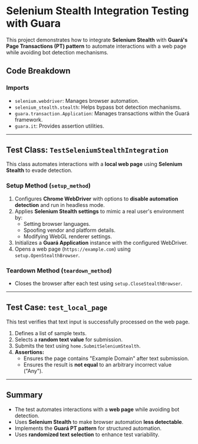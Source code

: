 # Selenium Stealth Integration Testing with Guara

This project demonstrates how to integrate **Selenium Stealth** with **Guará's Page Transactions (PT) pattern** to automate interactions with a web page while avoiding bot detection mechanisms.

## Code Breakdown

### **Imports**
- `selenium.webdriver`: Manages browser automation.
- `selenium_stealth.stealth`: Helps bypass bot detection mechanisms.
- `guara.transaction.Application`: Manages transactions within the Guará framework.
- `guara.it`: Provides assertion utilities.

---

## **Test Class: `TestSeleniumStealthIntegration`**
This class automates interactions with a **local web page** using **Selenium Stealth** to evade detection.

### **Setup Method (`setup_method`)**
1. Configures **Chrome WebDriver** with options to **disable automation detection** and run in headless mode.
2. Applies **Selenium Stealth settings** to mimic a real user's environment by:
   - Setting browser languages.
   - Spoofing vendor and platform details.
   - Modifying WebGL renderer settings.
3. Initializes a **Guará Application** instance with the configured WebDriver.
4. Opens a web page (`https://example.com`) using `setup.OpenStealthBrowser`.

### **Teardown Method (`teardown_method`)**
- Closes the browser after each test using `setup.CloseStealthBrowser`.

---

## **Test Case: `test_local_page`**
This test verifies that text input is successfully processed on the web page.
1. Defines a list of sample texts.
2. Selects a **random text value** for submission.
3. Submits the text using `home.SubmitSeleniumStealth`.
4. **Assertions:**
   - Ensures the page contains "Example Domain" after text submission.
   - Ensures the result is **not equal** to an arbitrary incorrect value ("Any").

---

## **Summary**
- The test automates interactions with a **web page** while avoiding bot detection.
- Uses **Selenium Stealth** to make browser automation **less detectable**.
- Implements the **Guará PT pattern** for structured automation.
- Uses **randomized text selection** to enhance test variability.

